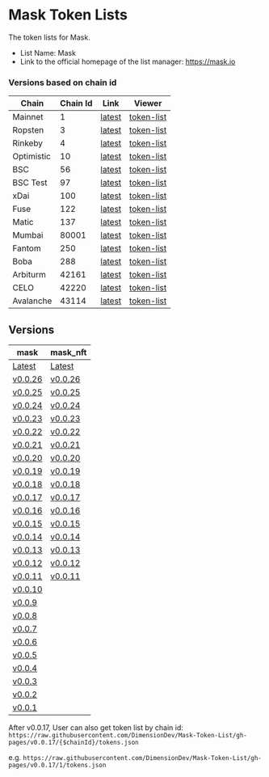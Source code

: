 # Mask Token Lists

The token lists for Mask.

- List Name: Mask
- Link to the official homepage of the list manager: https://mask.io

### Versions based on chain id

| Chain      | Chain Id   | Link                                                                                                        | Viewer |
| ---------- | ---------- | ----------------------------------------------------------------------------------------------------------- | ------ |
| Mainnet    | 1          | [latest](https://raw.githubusercontent.com/DimensionDev/Mask-Token-List/gh-pages/latest/1/tokens.json)     | [token-list](https://tokenlists.org/token-list?url=https://raw.githubusercontent.com/DimensionDev/Mask-Token-List/gh-pages/latest/1/tokens.json)
| Ropsten    | 3          | [latest](https://raw.githubusercontent.com/DimensionDev/Mask-Token-List/gh-pages/latest/3/tokens.json)     | [token-list](https://tokenlists.org/token-list?url=https://raw.githubusercontent.com/DimensionDev/Mask-Token-List/gh-pages/latest/3/tokens.json)
| Rinkeby    | 4          | [latest](https://raw.githubusercontent.com/DimensionDev/Mask-Token-List/gh-pages/latest/4/tokens.json)     | [token-list](https://tokenlists.org/token-list?url=https://raw.githubusercontent.com/DimensionDev/Mask-Token-List/gh-pages/latest/4/tokens.json)
| Optimistic | 10         | [latest](https://raw.githubusercontent.com/DimensionDev/Mask-Token-List/gh-pages/latest/10/tokens.json)    | [token-list](https://tokenlists.org/token-list?url=https://raw.githubusercontent.com/DimensionDev/Mask-Token-List/gh-pages/latest/10/tokens.json)
| BSC        | 56         | [latest](https://raw.githubusercontent.com/DimensionDev/Mask-Token-List/gh-pages/latest/56/tokens.json)    | [token-list](https://tokenlists.org/token-list?url=https://raw.githubusercontent.com/DimensionDev/Mask-Token-List/gh-pages/latest/56/tokens.json)
| BSC Test   | 97         | [latest](https://raw.githubusercontent.com/DimensionDev/Mask-Token-List/gh-pages/latest/97/tokens.json)    | [token-list](https://tokenlists.org/token-list?url=https://raw.githubusercontent.com/DimensionDev/Mask-Token-List/gh-pages/latest/97/tokens.json)
| xDai       | 100        | [latest](https://raw.githubusercontent.com/DimensionDev/Mask-Token-List/gh-pages/latest/100/tokens.json)   | [token-list](https://tokenlists.org/token-list?url=https://raw.githubusercontent.com/DimensionDev/Mask-Token-List/gh-pages/latest/100/tokens.json)
| Fuse       | 122        | [latest](https://raw.githubusercontent.com/DimensionDev/Mask-Token-List/gh-pages/latest/122/tokens.json)   | [token-list](https://tokenlists.org/token-list?url=https://raw.githubusercontent.com/DimensionDev/Mask-Token-List/gh-pages/latest/122/tokens.json)
| Matic      | 137        | [latest](https://raw.githubusercontent.com/DimensionDev/Mask-Token-List/gh-pages/latest/97/tokens.json)    | [token-list](https://tokenlists.org/token-list?url=https://raw.githubusercontent.com/DimensionDev/Mask-Token-List/gh-pages/latest/137/tokens.json)
| Mumbai     | 80001      | [latest](https://raw.githubusercontent.com/DimensionDev/Mask-Token-List/gh-pages/latest/80001/tokens.json) | [token-list](https://tokenlists.org/token-list?url=https://raw.githubusercontent.com/DimensionDev/Mask-Token-List/gh-pages/latest/80001/tokens.json)
| Fantom     | 250        | [latest](https://raw.githubusercontent.com/DimensionDev/Mask-Token-List/gh-pages/latest/250/tokens.json)   | [token-list](https://tokenlists.org/token-list?url=https://raw.githubusercontent.com/DimensionDev/Mask-Token-List/gh-pages/latest/250/tokens.json)
| Boba       | 288        | [latest](https://raw.githubusercontent.com/DimensionDev/Mask-Token-List/gh-pages/latest/288/tokens.json)   | [token-list](https://tokenlists.org/token-list?url=https://raw.githubusercontent.com/DimensionDev/Mask-Token-List/gh-pages/latest/288/tokens.json)
| Arbiturm   | 42161      | [latest](https://raw.githubusercontent.com/DimensionDev/Mask-Token-List/gh-pages/latest/42161/tokens.json) | [token-list](https://tokenlists.org/token-list?url=https://raw.githubusercontent.com/DimensionDev/Mask-Token-List/gh-pages/latest/42161/tokens.json)
| CELO       | 42220      | [latest](https://raw.githubusercontent.com/DimensionDev/Mask-Token-List/gh-pages/latest/42220/tokens.json) | [token-list](https://tokenlists.org/token-list?url=https://raw.githubusercontent.com/DimensionDev/Mask-Token-List/gh-pages/latest/42220/tokens.json)
| Avalanche  | 43114      | [latest](https://raw.githubusercontent.com/DimensionDev/Mask-Token-List/gh-pages/latest/43114/tokens.json) | [token-list](https://tokenlists.org/token-list?url=https://raw.githubusercontent.com/DimensionDev/Mask-Token-List/gh-pages/latest/43114/tokens.json)

## Versions

| mask                                                                                                    | mask_nft                                                                                                  |
| ------------------------------------------------------------------------------------------------------- | --------------------------------------------------------------------------------------------------------- |
| [Latest](https://raw.githubusercontent.com/DimensionDev/Mask-Token-List/gh-pages/latest/tokens.json)    | [Latest](https://raw.githubusercontent.com/DimensionDev/Mask-Token-List/gh-pages/mask_nft.json)           |
| [v0.0.26](https://raw.githubusercontent.com/DimensionDev/Mask-Token-List/gh-pages/v0.0.26/tokens.json)  | [v0.0.26](https://raw.githubusercontent.com/DimensionDev/Mask-Token-List/gh-pages/mask_nft_v_0_0_24.json) |
| [v0.0.25](https://raw.githubusercontent.com/DimensionDev/Mask-Token-List/gh-pages/v0.0.25/tokens.json)  | [v0.0.25](https://raw.githubusercontent.com/DimensionDev/Mask-Token-List/gh-pages/mask_nft_v_0_0_24.json) |
| [v0.0.24](https://raw.githubusercontent.com/DimensionDev/Mask-Token-List/gh-pages/v0.0.24/tokens.json)  | [v0.0.24](https://raw.githubusercontent.com/DimensionDev/Mask-Token-List/gh-pages/mask_nft_v_0_0_24.json) |
| [v0.0.23](https://raw.githubusercontent.com/DimensionDev/Mask-Token-List/gh-pages/v0.0.23/tokens.json)  | [v0.0.23](https://raw.githubusercontent.com/DimensionDev/Mask-Token-List/gh-pages/mask_nft_v_0_0_23.json) |
| [v0.0.22](https://raw.githubusercontent.com/DimensionDev/Mask-Token-List/gh-pages/v0.0.22/tokens.json)  | [v0.0.22](https://raw.githubusercontent.com/DimensionDev/Mask-Token-List/gh-pages/mask_nft_v_0_0_22.json) |
| [v0.0.21](https://raw.githubusercontent.com/DimensionDev/Mask-Token-List/gh-pages/v0.0.21/tokens.json)  | [v0.0.21](https://raw.githubusercontent.com/DimensionDev/Mask-Token-List/gh-pages/mask_nft_v_0_0_21.json) |
| [v0.0.20](https://raw.githubusercontent.com/DimensionDev/Mask-Token-List/gh-pages/v0.0.20/tokens.json)  | [v0.0.20](https://raw.githubusercontent.com/DimensionDev/Mask-Token-List/gh-pages/mask_nft_v_0_0_20.json) |
| [v0.0.19](https://raw.githubusercontent.com/DimensionDev/Mask-Token-List/gh-pages/v0.0.19/tokens.json)  | [v0.0.19](https://raw.githubusercontent.com/DimensionDev/Mask-Token-List/gh-pages/mask_nft_v_0_0_19.json) |
| [v0.0.18](https://raw.githubusercontent.com/DimensionDev/Mask-Token-List/gh-pages/v0.0.18/tokens.json)  | [v0.0.18](https://raw.githubusercontent.com/DimensionDev/Mask-Token-List/gh-pages/mask_nft_v_0_0_18.json) |
| [v0.0.17](https://raw.githubusercontent.com/DimensionDev/Mask-Token-List/gh-pages/v0.0.17/tokens.json)  | [v0.0.17](https://raw.githubusercontent.com/DimensionDev/Mask-Token-List/gh-pages/mask_nft_v_0_0_17.json) |
| [v0.0.16](https://raw.githubusercontent.com/DimensionDev/Mask-Token-List/gh-pages/mask_v_0_0_16.json)   | [v0.0.16](https://raw.githubusercontent.com/DimensionDev/Mask-Token-List/gh-pages/mask_nft_v_0_0_16.json) |
| [v0.0.15](https://raw.githubusercontent.com/DimensionDev/Mask-Token-List/gh-pages/mask_v_0_0_15.json)   | [v0.0.15](https://raw.githubusercontent.com/DimensionDev/Mask-Token-List/gh-pages/mask_nft_v_0_0_15.json) |
| [v0.0.14](https://raw.githubusercontent.com/DimensionDev/Mask-Token-List/gh-pages/mask_v_0_0_14.json)   | [v0.0.14](https://raw.githubusercontent.com/DimensionDev/Mask-Token-List/gh-pages/mask_nft_v_0_0_14.json) |
| [v0.0.13](https://raw.githubusercontent.com/DimensionDev/Mask-Token-List/gh-pages/mask_v_0_0_13.json)   | [v0.0.13](https://raw.githubusercontent.com/DimensionDev/Mask-Token-List/gh-pages/mask_nft_v_0_0_13.json) |
| [v0.0.12](https://raw.githubusercontent.com/DimensionDev/Mask-Token-List/gh-pages/mask_v_0_0_12.json)   | [v0.0.12](https://raw.githubusercontent.com/DimensionDev/Mask-Token-List/gh-pages/mask_nft_v_0_0_12.json) |
| [v0.0.11](https://raw.githubusercontent.com/DimensionDev/Mask-Token-List/gh-pages/mask_v_0_0_11.json)   | [v0.0.11](https://raw.githubusercontent.com/DimensionDev/Mask-Token-List/gh-pages/mask_nft_v_0_0_11.json) |
| [v0.0.10](https://raw.githubusercontent.com/DimensionDev/Mask-Token-List/gh-pages/mask_v_0_0_10.json)   |                                                                                                           |
| [v0.0.9](https://raw.githubusercontent.com/DimensionDev/Mask-Token-List/gh-pages/mask_v_0_0_9.json)     |                                                                                                           |
| [v0.0.8](https://raw.githubusercontent.com/DimensionDev/Mask-Token-List/gh-pages/maskbook_v_0_0_8.json) |                                                                                                           |
| [v0.0.7](https://raw.githubusercontent.com/DimensionDev/Mask-Token-List/gh-pages/maskbook_v_0_0_7.json) |                                                                                                           |
| [v0.0.6](https://raw.githubusercontent.com/DimensionDev/Mask-Token-List/gh-pages/maskbook_v_0_0_6.json) |                                                                                                           |
| [v0.0.5](https://raw.githubusercontent.com/DimensionDev/Mask-Token-List/gh-pages/maskbook_v_0_0_5.json) |                                                                                                           |
| [v0.0.4](https://raw.githubusercontent.com/DimensionDev/Mask-Token-List/gh-pages/maskbook_v_0_0_4.json) |                                                                                                           |
| [v0.0.3](https://raw.githubusercontent.com/DimensionDev/Mask-Token-List/gh-pages/maskbook_v_0_0_3.json) |                                                                                                           |
| [v0.0.2](https://raw.githubusercontent.com/DimensionDev/Mask-Token-List/gh-pages/maskbook_v_0_0_2.json) |                                                                                                           |
| [v0.0.1](https://raw.githubusercontent.com/DimensionDev/Mask-Token-List/gh-pages/maskbook_v_0_0_1.json) |                                                                                                           |


After v0.0.17, User can also get token list by chain id:
`https://raw.githubusercontent.com/DimensionDev/Mask-Token-List/gh-pages/v0.0.17/{$chainId}/tokens.json`

e.g.
`https://raw.githubusercontent.com/DimensionDev/Mask-Token-List/gh-pages/v0.0.17/1/tokens.json`
